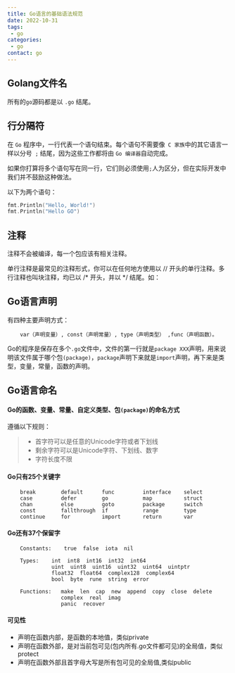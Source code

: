 ```yaml
---
title: Go语言的基础语法规范
date: 2022-10-31
tags: 
 - go
categories: 
 - go
contact: go
---
```




## Golang文件名

所有的`go`源码都是以 `.go` 结尾。



## 行分隔符

在 `Go` 程序中，一行代表一个语句结束。每个语句不需要像` C 家族`中的其它语言一样以分号` ;` 结尾，因为这些工作都将由 `Go 编译器`自动完成。

如果你打算将多个语句写在同一行，它们则必须使用` ; `人为区分，但在实际开发中我们并不鼓励这种做法。

以下为两个语句：

```go
fmt.Println("Hello, World!")
fmt.Println("Hello GO")
```



## 注释

注释不会被编译，每一个包应该有相关注释。

单行注释是最常见的注释形式，你可以在任何地方使用以 // 开头的单行注释。多行注释也叫块注释，均已以 /* 开头，并以 */ 结尾。如：



## Go语言声明

有四种主要声明方式：

```
    var（声明变量）, const（声明常量）, type（声明类型） ,func（声明函数）。
```

Go的程序是保存在多个`.go`文件中，文件的第一行就是`package XXX`声明，用来说明该文件属于哪个包`(package)`，`package`声明下来就是`import`声明，再下来是类型，变量，常量，函数的声明。



## Go语言命名

#### Go的函数、变量、常量、自定义类型、包`(package)`的命名方式

遵循以下规则：

> - 首字符可以是任意的Unicode字符或者下划线
> - 剩余字符可以是Unicode字符、下划线、数字
> - 字符长度不限

#### Go只有25个关键字

```
    break        default      func         interface    select
    case         defer        go           map          struct
    chan         else         goto         package      switch
    const        fallthrough  if           range        type
    continue     for          import       return       var
```

#### Go还有37个保留字

```
    Constants:    true  false  iota  nil

    Types:    int  int8  int16  int32  int64  
              uint  uint8  uint16  uint32  uint64  uintptr
              float32  float64  complex128  complex64
              bool  byte  rune  string  error

    Functions:   make  len  cap  new  append  copy  close  delete
                 complex  real  imag
                 panic  recover
```

#### 可见性

- 声明在函数内部，是函数的本地值，类似private
- 声明在函数外部，是对当前包可见(包内所有.go文件都可见)的全局值，类似protect
- 声明在函数外部且首字母大写是所有包可见的全局值,类似public





